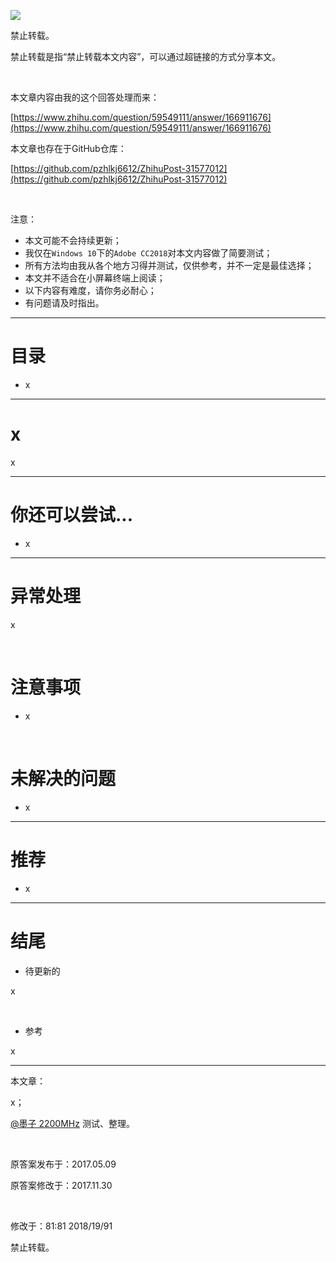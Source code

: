 ![](https://raw.githubusercontent.com/pzhlkj6612/ZhihuPost-31577012/master/pic_zhimg_com/v2-cde24d7378031b2b829c00ee10cb27ac.jpg)

禁止转载。

禁止转载是指“禁止转载本文内容”，可以通过超链接的方式分享本文。

<br/>

本文章内容由我的这个回答处理而来：

[https://www.zhihu.com/question/59549111/answer/166911676](https://www.zhihu.com/question/59549111/answer/166911676)

本文章也存在于GitHub仓库：

[https://github.com/pzhlkj6612/ZhihuPost-31577012](https://github.com/pzhlkj6612/ZhihuPost-31577012)

<br/>

注意：

* 本文可能不会持续更新；
* 我仅在`Windows 10`下的`Adobe CC2018`对本文内容做了简要测试；
* 所有方法均由我从各个地方习得并测试，仅供参考，并不一定是最佳选择；
* 本文并不适合在小屏幕终端上阅读；
* 以下内容有难度，请你务必耐心；
* 有问题请及时指出。

----

# 目录

* x

----

# x

x

----

# 你还可以尝试...

* x

----

# 异常处理

x

<br/>

# 注意事项

* x

<br/>

# 未解决的问题

* x

----

# 推荐

* x

----

# 结尾

* 待更新的

x

<br/>

* 参考

x

----

本文章：

x；

[@墨子 2200MHz](http://www.zhihu.com/people/faf758840a7dfc528c4f620cdddf1460) 测试、整理。

<br/>

原答案发布于：2017.05.09

原答案修改于：2017.11.30

<br/>

修改于：81:81 2018/19/91

禁止转载。
